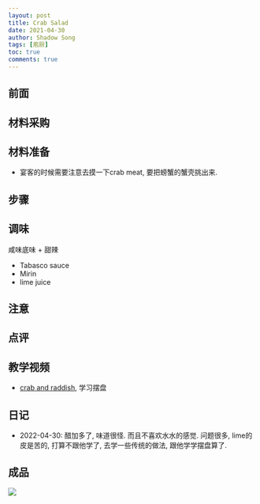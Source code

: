 ```yaml
---
layout: post
title: Crab Salad
date: 2021-04-30
author: Shadow Song
tags: [庖厨]
toc: true
comments: true
---
```


## 前面
## 材料采购
## 材料准备

- 宴客的时候需要注意去摸一下crab meat, 要把螃蟹的蟹壳挑出来. 

## 步骤
## 调味

咸味底味 + 甜辣

- Tabasco sauce
- Mirin
- lime juice


## 注意
## 点评
## 教学视频

- [crab and raddish](https://www.youtube.com/watch?v=8_i3K9am3tE&t=235s), 学习摆盘

## 日记

- 2022-04-30: 醋加多了, 味道很怪. 而且不喜欢水水的感觉. 问题很多, lime的皮是苦的, 打算不跟他学了, 去学一些传统的做法, 跟他学学摆盘算了. 


## 成品

![](https://lh3.googleusercontent.com/pw/AM-JKLWUd-oZ1_2MJBqzdcwCh0faAf_Ltcl_IIksNnYhFloiMdcpGgQ2QYmlrYIJDicOYgGNuiEfnEBzZHIgduMX9qabu-cCRIFkL8X58up5F-cjJp28DhNJvbcfl4go2oh17Pven9yPthsRSPt6_0DP2Ckx5Q=w1702-h1277-no?authuser=1)